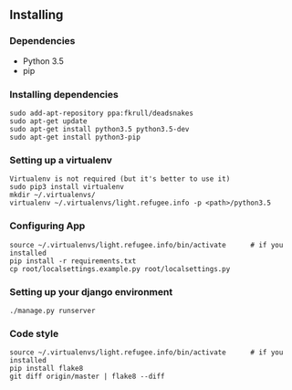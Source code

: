 Installing
----------------------

### Dependencies
+ Python 3.5
+ pip

### Installing dependencies
    sudo add-apt-repository ppa:fkrull/deadsnakes
    sudo apt-get update
    sudo apt-get install python3.5 python3.5-dev
    sudo apt-get install python3-pip

### Setting up a virtualenv
    Virtualenv is not required (but it's better to use it)
    sudo pip3 install virtualenv
    mkdir ~/.virtualenvs/
    virtualenv ~/.virtualenvs/light.refugee.info -p <path>/python3.5

### Configuring App
    source ~/.virtualenvs/light.refugee.info/bin/activate      # if you installed
    pip install -r requirements.txt
    cp root/localsettings.example.py root/localsettings.py

### Setting up your django environment
    ./manage.py runserver

### Code style
    source ~/.virtualenvs/light.refugee.info/bin/activate      # if you installed
    pip install flake8
    git diff origin/master | flake8 --diff

